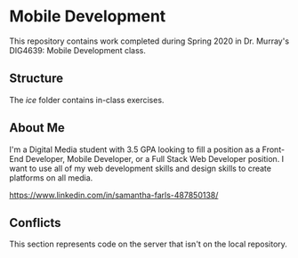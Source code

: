 # Mobile Development
This repository contains work completed during Spring 2020 in Dr. Murray's DIG4639: Mobile Development class.

## Structure
The *ice* folder contains in-class exercises. 

## About Me

I'm a Digital Media student with  3.5 GPA looking to fill a position as a Front-End Developer, Mobile Developer, or a Full Stack Web Developer position. I want to use all of my web development skills and design skills to create platforms on all media.

https://www.linkedin.com/in/samantha-farls-487850138/

## Conflicts

This section represents code on the server that isn't on the local repository.
